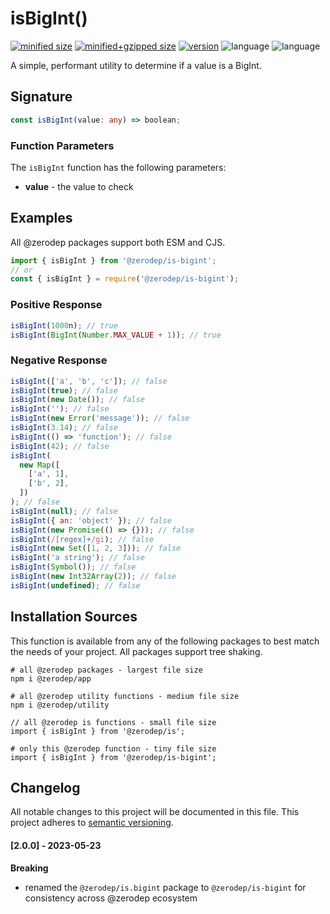 # isBigInt()

[![minified size](https://img.shields.io/bundlephobia/min/@zerodep/is-bigint?style=flat-square&color=blue)](https://bundlephobia.com/package/@zerodep/is-bigint)
[![minified+gzipped size](https://img.shields.io/bundlephobia/minzip/@zerodep/is-bigint?style=flat-square&color=blue)](https://bundlephobia.com/package/@zerodep/is-bigint)
[![version](https://img.shields.io/npm/v/@zerodep/is-bigint?style=flat-square&color=blue)](https://www.npmjs.com/package/@zerodep/is-bigint)
![language](https://img.shields.io/github/languages/top/cdepage/zerodep?style=flat-square)
![language](https://img.shields.io/badge/types-included-blue?style=flat-square)

A simple, performant utility to determine if a value is a BigInt.

## Signature

```typescript
const isBigInt(value: any) => boolean;
```

### Function Parameters

The `isBigInt` function has the following parameters:

- **value** - the value to check

## Examples

All @zerodep packages support both ESM and CJS.

```javascript
import { isBigInt } from '@zerodep/is-bigint';
// or
const { isBigInt } = require('@zerodep/is-bigint');
```

### Positive Response

```javascript
isBigInt(1000n); // true
isBigInt(BigInt(Number.MAX_VALUE + 1)); // true
```

### Negative Response

```javascript
isBigInt(['a', 'b', 'c']); // false
isBigInt(true); // false
isBigInt(new Date()); // false
isBigInt(''); // false
isBigInt(new Error('message')); // false
isBigInt(3.14); // false
isBigInt(() => 'function'); // false
isBigInt(42); // false
isBigInt(
  new Map([
    ['a', 1],
    ['b', 2],
  ])
); // false
isBigInt(null); // false
isBigInt({ an: 'object' }); // false
isBigInt(new Promise(() => {})); // false
isBigInt(/[regex]+/gi); // false
isBigInt(new Set([1, 2, 3])); // false
isBigInt('a string'); // false
isBigInt(Symbol()); // false
isBigInt(new Int32Array(2)); // false
isBigInt(undefined); // false
```

## Installation Sources

This function is available from any of the following packages to best match the needs of your project. All packages support tree shaking.

```shell
# all @zerodep packages - largest file size
npm i @zerodep/app

# all @zerodep utility functions - medium file size
npm i @zerodep/utility

// all @zerodep is functions - small file size
import { isBigInt } from '@zerodep/is';

# only this @zerodep function - tiny file size
import { isBigInt } from '@zerodep/is-bigint';
```

## Changelog

All notable changes to this project will be documented in this file. This project adheres to [semantic versioning](https://semver.org/spec/v2.0.0.html).

#### [2.0.0] - 2023-05-23

**Breaking**

- renamed the `@zerodep/is.bigint` package to `@zerodep/is-bigint` for consistency across @zerodep ecosystem

